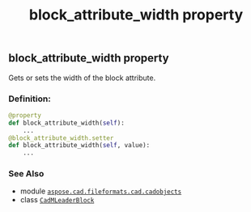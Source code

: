 ﻿---
title: block_attribute_width property
second_title: Aspose.CAD for Python via .NET API References
description: 
type: docs
weight: 50
url: /aspose.cad.fileformats.cad.cadobjects/cadmleaderblock/block_attribute_width/
is_root: false
---

## block_attribute_width property


Gets or sets the width of the block attribute.
### Definition:
```python
@property
def block_attribute_width(self):
    ...
@block_attribute_width.setter
def block_attribute_width(self, value):
    ...
```

### See Also
* module [`aspose.cad.fileformats.cad.cadobjects`](../../)
* class [`CadMLeaderBlock`](/cad/python-net/aspose.cad.fileformats.cad.cadobjects/cadmleaderblock)
